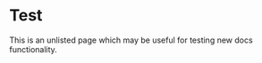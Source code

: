 # Test

This is an unlisted page which may be useful for testing new docs functionality.

<!-- ```tsx file=../src/demos/Test.tsx#L13-L37 showcase peers=2 controls=airplane,fork setup=identity,space
  const tasks = useQuery(space, Task.filter());
  const [input, setInput] = useState<HTMLInputElement>();

  const handleKeyDown: KeyboardEventHandler<HTMLInputElement> = async (event) => {
    if (event.key === 'Enter' && input) {
      const task = new Task({ title: input.value });
      input.value = '';
      await space.db.add(task);
    }
  };

  return (
    <div>
      <input ref={(e: HTMLInputElement) => setInput(e)} onKeyDown={handleKeyDown} />
      {tasks.map((task) => (
        <div key={task.id}>
          <input type='checkbox' checked={!!task.completed} onChange={() => (task.completed = !task.completed)} />
          {task.title}
          <button onClick={() => space.db.remove(task)}>x</button>
        </div>
      ))}
    </div>
  );
};

``` -->

<script setup>
  import { Sandpack } from 'sandpack-vue3';
</script>


<Sandpack
  template="vite-react-ts"
/>
